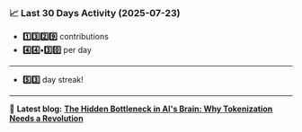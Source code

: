 <!--START_STATS-->
### 📈 Last 30 Days Activity (2025-07-23)  
- **1️⃣3️⃣2️⃣9️⃣** contributions  
- **4️⃣4️⃣•3️⃣0️⃣** per day
---
- **5️⃣3️⃣** day streak!
---
📝 **Latest blog:** [**The Hidden Bottleneck in AI's Brain: Why Tokenization Needs a Revolution**](https://andriak.com/blog/tokenization-revolution)
<!--END_STATS-->
